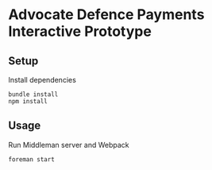 # Advocate Defence Payments Interactive Prototype

## Setup

Install dependencies

```
bundle install
npm install
```

## Usage

Run Middleman server and Webpack

```
foreman start
```
